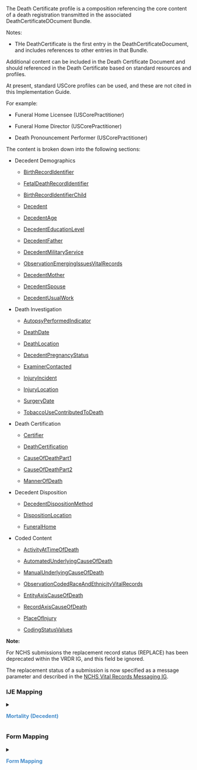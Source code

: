 The Death Certificate profile is a composition referencing the core content of a death registration transmitted in the associated DeathCertificateDOcument Bundle.

Notes:
* THe DeathCertificate is the first entry in the DeathCertificateDocument, and includes references to other entries in that Bundle.

Additional content can be included in the Death Certificate Document and should referenced in the Death Certificate  based on standard resources and profiles.
At present, standard USCore profiles can be used, and these are not cited in this Implementation Guide.
For example:
* Funeral Home Licensee (USCorePractitioner)
* Funeral Home Director (USCorePractitioner)
* Death Pronouncement Performer (USCorePractitioner)

The content is broken down into the following sections:
* Decedent Demographics
    * <a href='StructureDefinition-vrdr-birth-record-identifier.html'>BirthRecordIdentifier</a>
    * <a href='StructureDefinition-vrdr-fetal-death-record-identifier.html'>FetalDeathRecordIdentifier</a>
    * <a href='StructureDefinition-vrdr-birth-record-identifier-child.html'>BirthRecordIdentifierChild</a>
    * <a href='StructureDefinition-vrdr-decedent.html'>Decedent</a>
    * <a href='StructureDefinition-vrdr-decedent-age.html'>DecedentAge</a>
    * <a href='StructureDefinition-vrdr-decedent-education-level.html'>DecedentEducationLevel</a>
    * <a href='StructureDefinition-vrdr-decedent-father.html'>DecedentFather</a>
    * <a href='StructureDefinition-vrdr-decedent-military-service.html'>DecedentMilitaryService</a>
    * <a href='{{site.data.fhir.ver.hl7fhirusvrcommonlibrary}}/StructureDefinition-Observation-emerging-issues-vr.html'>ObservationEmergingIssuesVitalRecords</a>
    * <a href='StructureDefinition-vrdr-decedent-mother.html'>DecedentMother</a>
    * <a href='StructureDefinition-vrdr-decedent-spouse.html'>DecedentSpouse</a>
    * <a href='StructureDefinition-vrdr-decedent-usual-work.html'>DecedentUsualWork</a>
* Death Investigation
    * <a href='StructureDefinition-vrdr-autopsy-performed-indicator.html'>AutopsyPerformedIndicator</a>
    * <a href='StructureDefinition-vrdr-death-date.html'>DeathDate</a>
    * <a href='StructureDefinition-vrdr-death-location.html'>DeathLocation</a>
    * <a href='StructureDefinition-vrdr-decedent-pregnancy-status.html'>DecedentPregnancyStatus</a>
    * <a href='StructureDefinition-vrdr-examiner-contacted.html'>ExaminerContacted</a>
    * <a href='StructureDefinition-vrdr-injury-incident.html'>InjuryIncident</a>
    * <a href='StructureDefinition-vrdr-injury-location.html'>InjuryLocation</a>
    * <a href='StructureDefinition-vrdr-surgery-date.html'>SurgeryDate</a>
    * <a href='StructureDefinition-vrdr-tobacco-use-contributed-to-death.html'>TobaccoUseContributedToDeath</a>
* Death Certification
    * <a href='StructureDefinition-vrdr-certifier.html'>Certifier</a>
    * <a href='StructureDefinition-vrdr-death-certification.html'>DeathCertification</a>
    * <a href='StructureDefinition-vrdr-cause-of-death-part1.html'>CauseOfDeathPart1</a>
    * <a href='StructureDefinition-vrdr-cause-of-death-part2.html'>CauseOfDeathPart2</a>
    * <a href='StructureDefinition-vrdr-manner-of-death.html'>MannerOfDeath</a>
* Decedent Disposition
    * <a href='StructureDefinition-vrdr-decedent-disposition-method.html'>DecedentDispositionMethod</a>
    * <a href='StructureDefinition-vrdr-disposition-location.html'>DispositionLocation</a>
    * <a href='StructureDefinition-vrdr-funeral-home.html'>FuneralHome</a>
* Coded Content
    * <a href='StructureDefinition-vrdr-activity-at-time-of-death.html'>ActivityAtTimeOfDeath</a>
    * <a href='StructureDefinition-vrdr-automated-underlying-cause-of-death.html'>AutomatedUnderlyingCauseOfDeath</a>
    * <a href='StructureDefinition-vrdr-manual-underlying-cause-of-death.html'>ManualUnderlyingCauseOfDeath</a>
    * <a href='{{site.data.fhir.ver.hl7fhirusvrcommonlibrary}}/StructureDefinition-coded-race-and-ethnicity-vr.html'>ObservationCodedRaceAndEthnicityVitalRecords</a>
    * <a href='StructureDefinition-vrdr-entity-axis-cause-of-death.html'>EntityAxisCauseOfDeath</a>
    * <a href='StructureDefinition-vrdr-record-axis-cause-of-death.html'>RecordAxisCauseOfDeath</a>
    * <a href='StructureDefinition-vrdr-place-of-injury.html'>PlaceOfInjury</a>
    * <a href='StructureDefinition-vrdr-coding-status-values.html'>CodingStatusValues</a>

**Note:**
For NCHS submissions the replacement record status (REPLACE) has been deprecated within the VRDR IG, and this field be ignored.
The replacement status of a submission is now specified as a message parameter and described in the <a href='https://build.fhir.org/ig/nightingaleproject/vital_records_fhir_messaging_ig/branches/main/message.html#message-structure-and-content'>NCHS Vital Records Messaging IG</a>.


### IJE Mapping

<style>
 .context-menu {cursor: context-menu; color: #438bca;}
 .context-menu:hover {opacity: 0.5;}
</style>
<details>

<summary>

<strong class='context-menu'> Mortality (Decedent) </strong>

</summary>
<table class='grid'>
<thead>
  <tr>
    <th style='text-align: center'><strong>Use Case</strong></th>
    <th><strong>#</strong></th>
    <th><strong>Description</strong></th>
    <th><strong>IJE Name</strong></th>
    <th><strong>Field</strong></th>
    <th><strong>Type</strong></th>
    <th><strong>Value Set/Comments</strong></th>
  </tr>
</thead>
<tbody>
<tr>
  <td style='text-align: center'>Mortality</td>
  <td>6</td>
  <td>Source flag: paper/electronic</td>
  <td>MFILED</td>
  <td>extension[filingFormat] </td>
  <td>codeable</td>
  <td> <a href='ValueSet-vrdr-filing-format-vs.html'>FilingFormatVS</a></td>
</tr>
<tr>
  <td style='text-align: center'>Mortality</td>
  <td>96</td>
  <td>Date of Registration--Year</td>
  <td>DOR_YR</td>
  <td>date</td>
  <td>dateTime</td>
  <td>-</td>
</tr>
<tr>
  <td style='text-align: center'>Mortality</td>
  <td>97</td>
  <td>Date of Registration--Month</td>
  <td>DOR_MO</td>
  <td>date</td>
  <td>dateTime</td>
  <td>-</td>
</tr>
<tr>
  <td style='text-align: center'>Mortality</td>
  <td>98</td>
  <td>Date of Registration--Day</td>
  <td>DOR_DY</td>
  <td>date</td>
  <td>dateTime</td>
  <td>-</td>
</tr>
<tr>
  <td style='text-align: center'>Mortality</td>
  <td>122</td>
  <td>State Specific Data </td>
  <td>STATESP</td>
  <td>extension[stateSpecificField]</td>
  <td>string(30)</td>
  <td>-</td>
</tr>
<tr>
  <td style='text-align: center'>Mortality</td>
  <td>184</td>
  <td>Replacement Record </td>
  <td>REPLACE (*deprecated*)</td>
  <td>extension[replaceStatus]</td>
  <td>codeable</td>
  <td><a href='ValueSet-vrdr-replace-status-vs.html'>ReplaceStatusVS</a></td>
</tr>

</tbody>
</table>

</details>
<p></p>


### Form Mapping
<details>

<summary>

<strong class='context-menu' >Form Mapping</strong>

</summary>
<table class='grid'>
<thead>
  <tr>
    <th style='text-align: center'><strong>Item #</strong></th>
    <th><strong>Form Field</strong></th>
    <th><strong>FHIR Profile Field</strong></th>
    <th><strong>Reference</strong></th>
  </tr>
</thead>
<tbody>
<tr>
  <td style='text-align: center'>50</td>
  <td>For Registrar Only-Date Filed</td>
  <td>date</td>
  <td><a href='https://www.cdc.gov/nchs/data/dvs/DEATH11-03final-ACC.pdf'> Certificate of Death</a></td>
</tr>
</tbody>
</table>
